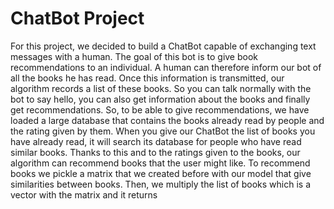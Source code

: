 # ChatBot Project
For this project, we decided to build a ChatBot capable of exchanging text messages with a human. 
The goal of this bot is to give book recommendations to an individual.
A human can therefore inform our bot of all the books he has read. 
Once this information is transmitted, our algorithm records a list of these books. 
So you can talk normally with the bot to say hello, you can also get information about the books and finally get recommendations. 
So, to be able to give recommendations, we have loaded a large database that contains the books already read by people and the rating given by them.
When you give our ChatBot the list of books you have already read, it will search its database for people who have read similar books. Thanks to this and to the ratings given to the books, our algorithm can recommend books that the user might like.
To recommend books we pickle a matrix that we created before with our model that give similarities between books. Then, we multiply the list of books which is a vector with the matrix and it returns 
